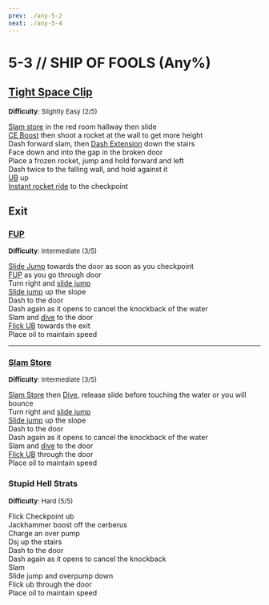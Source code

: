 ```yaml
---
prev: ./any-5-2
next: ./any-5-4
---
```


# 5-3 // SHIP OF FOOLS (Any%)

## [Tight Space Clip](https://youtu.be/yMunNEGBo20)
<font size="2">
    <b>Difficulty</b>: Slightly Easy (2/5)
</font>

[Slam store](/speedrun-tech.md#slam-store) in the red room hallway then slide <br/>
[CE Boost](/speedrun-tech.md#ce-boost-core-eject-boost) then shoot a rocket at the wall to get more height <br/>
Dash forward slam, then [Dash Extension](/speedrun-tech.md#dash-extension) down the stairs <br/>
Face down and into the gap in the broken door <br/>
Place a frozen rocket, jump and hold forward and left <br/>
Dash twice to the falling wall, and hold against it <br/>
[UB](/speedrun-tech.md#ub-ultraboost) up <br/>
[Instant rocket ride](/speedrun-tech.md#instant-rocket-ride) to the checkpoint <br/>


## Exit

### [FUP](https://youtu.be/ExslsMlx7GI)
<font size="2">
    <b>Difficulty</b>: Intermediate (3/5)
</font>

[Slide Jump](/speedrun-tech.md#slide-jump) towards the door as soon as you checkpoint<br/>
[FUP](/speedrun-tech.md#fup-frozen-unfriendly-pull-it) as you go through door <br/>
Turn right and [slide jump](/speedrun-tech.md#slide-jump) <br/>
[Slide jump](/speedrun-tech.md#slide-jump) up the slope <br/>
Dash to the door  <br/>
Dash again as it opens to cancel the knockback of the water<br/>
Slam and [dive](/speedrun-tech.md#dives) to the door <br/>
[Flick UB](/speedrun-tech.md#flick-ub) towards the exit <br/>
Place oil to maintain speed <br/>
***
### [Slam Store](https://youtu.be/8n6OD23X8qA)
<font size="2">
    <b>Difficulty</b>: Intermediate (3/5)
</font>

[Slam Store](/speedrun-tech.md#slam-store) then [Dive](/speedrun-tech.md#dives), release slide before touching the water or you will bounce <br/>
Turn right and [slide jump](/speedrun-tech.md#slide-jump) <br/>
[Slide jump](/speedrun-tech.md#slide-jump) up the slope  <br/>
Dash to the door <br/>
Dash again as it opens to cancel the knockback of the water <br/>
Slam and [dive](/speedrun-tech.md#dives) to the door <br/>
[Flick UB](/speedrun-tech.md#flick-ub) through the door <br/>
Place oil to maintain speed

### Stupid Hell Strats
<font size="2">
    <b>Difficulty</b>: Hard (5/5)
</font>

Flick Checkpoint ub <br/>
Jackhammer boost off the cerberus <br/>
Charge an over pump <br/>
Dsj up the stairs <br/>
Dash to the door  <br/>
Dash again as it opens to cancel the knockback <br/>
Slam <br/>
Slide jump and overpump down <br/>
Flick ub through the door <br/>
Place oil to maintain speed